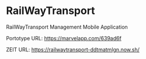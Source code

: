 # RailWayTransport
RailWayTransport Management Mobile Application 

Portotype URL: https://marvelapp.com/639ad6f

ZEIT URL: https://railwaytransport-ddtmatmlgn.now.sh/